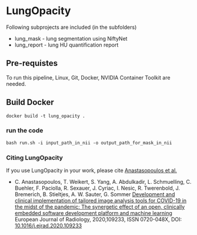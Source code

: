 # LungOpacity

Following subprojects are included (in the subfolders)
 * lung_mask - lung segmentation using NiftyNet
 * lung_report - lung HU quantification report


## Pre-requistes
To run this pipeline, Linux, Git, Docker, NVIDIA Container Toolkit are needed.


## Build Docker
```shell
docker build -t lung_opacity .
```

### run the code 
```shell
bash run.sh -i input_path_in_nii -o output_path_for_mask_in_nii
```

### Citing LungOpacity
If you use LungOpacity in your work, please cite [Anastasopoulos et al.][EJR109233]

* C. Anastasopoulos, T. Weikert, S. Yang, A. Abdulkadir, L. Schmuelling, C. Buehler, F. Paciolla, R. Sexauer, J. Cyriac, I. Nesic, R. Twerenbold, J. Bremerich, B. Stieltjes, A. W. Sauter, G. Sommer
[Development and clinical implementation of tailored image analysis tools for COVID-19 in the midst of the pandemic: The synergetic effect of an open, clinically embedded software development platform and machine learning][EJR109233] European Journal of Radiology, 2020,109233, ISSN 0720-048X, DOI: [10.1016/j.ejrad.2020.109233][EJR109233]


[EJR109233]: https://doi.org/10.1016/j.ejrad.2020.109233